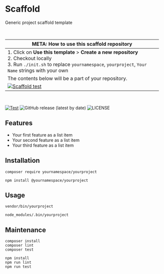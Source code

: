 # Scaffold

Generic project scaffold template

[//]: # (#;< META)
<br>

| **META: How to use this scaffold repository**                                                                                                                                              |
|--------------------------------------------------------------------------------------------------------------------------------------------------------------------------------------------|
| 1. Click on **Use this template** > **Create a new repository**<br>2. Checkout locally <br>3. Run `./init.sh` to replace `yournamespace`, `yourproject`, `Your Name` strings with your own |
| The contents below will be a part of your repository.                                                                                                                                      |
| [![Scaffold test](https://github.com/AlexSkrypnyk/scaffold/actions/workflows/scaffold-test.yml/badge.svg)](https://github.com/AlexSkrypnyk/scaffold/actions/workflows/scaffold-test.yml)   |

<br>

[//]: # (#;> META)

[![Test](https://github.com/AlexSkrypnyk/scaffold/actions/workflows/test.yml/badge.svg)](https://github.com/AlexSkrypnyk/scaffold/actions/workflows/test.yml)
![GitHub release (latest by date)](https://img.shields.io/github/v/release/AlexSkrypnyk/scaffold)
![LICENSE](https://img.shields.io/github/license/AlexSkrypnyk/scaffold)

## Features

- Your first feature as a list item
- Your second feature as a list item
- Your third feature as a list item

## Installation

[//]: # (#;< COMPOSER)

    composer require yournamespace/yourproject

[//]: # (#;> COMPOSER)

[//]: # (#;< NODEJS)

    npm install @yournamespace/yourproject

[//]: # (#;> NODEJS)

## Usage

[//]: # (#;< COMPOSER)

    vendor/bin/yourproject

[//]: # (#;> COMPOSER)

[//]: # (#;< NODEJS)

    node_modules/.bin/yourproject

[//]: # (#;> NODEJS)

## Maintenance

[//]: # (#;< COMPOSER)

    composer install
    composer lint
    composer test

[//]: # (#;> COMPOSER)

[//]: # (#;< NODEJS)

    npm install
    npm run lint
    npm run test

[//]: # (#;> NODEJS)
